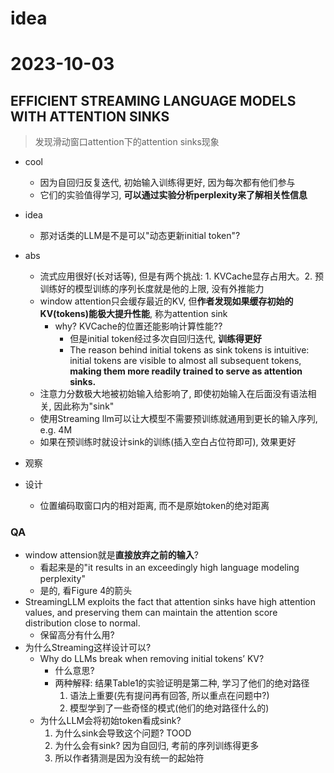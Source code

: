 # idea


# 2023-10-03

## EFFICIENT STREAMING LANGUAGE MODELS WITH ATTENTION SINKS

> 发现滑动窗口attention下的attention sinks现象


- cool
    * 因为自回归反复迭代, 初始输入训练得更好, 因为每次都有他们参与
    * 它们的实验值得学习, **可以通过实验分析perplexity来了解相关性信息**

- idea
    * 那对话类的LLM是不是可以"动态更新initial token"?

- abs
    * 流式应用很好(长对话等), 但是有两个挑战: 1. KVCache显存占用大。2. 预训练好的模型训练的序列长度就是他的上限, 没有外推能力
    * window attention只会缓存最近的KV, 但**作者发现如果缓存初始的KV(tokens)能极大提升性能**, 称为attention sink
        + why? KVCache的位置还能影响计算性能??
            + 但是initial token经过多次自回归迭代, **训练得更好**
            + The reason behind initial tokens as sink tokens is intuitive: initial tokens are visible to almost all subsequent tokens,  **making them more readily trained to serve as attention sinks.**
    * 注意力分数极大地被初始输入给影响了, 即使初始输入在后面没有语法相关, 因此称为"sink"
    * 使用Streaming llm可以让大模型不需要预训练就通用到更长的输入序列, e.g. 4M
    * 如果在预训练时就设计sink的训练(插入空白占位符即可), 效果更好
- 观察
- 设计
    * 位置编码取窗口内的相对距离, 而不是原始token的绝对距离



### QA

- window attension就是**直接放弃之前的输入**?
    * 看起来是的"it results in an exceedingly high language modeling perplexity"
    * 是的, 看Figure 4的箭头
- StreamingLLM exploits the fact that attention sinks have high attention values, and preserving them can maintain the attention score distribution close to normal. 
    * 保留高分有什么用?
- 为什么Streaming这样设计可以?
    * Why do LLMs break when removing initial tokens’ KV? 
        + 什么意思?
        + 两种解释: 结果Table1的实验证明是第二种, 学习了他们的绝对路径
            1. 语法上重要(先有提问再有回答, 所以重点在问题中?)
            2. 模型学到了一些奇怪的模式(他们的绝对路径什么的)
    * 为什么LLM会将初始token看成sink?
        1. 为什么sink会导致这个问题? TOOD
        2. 为什么会有sink? 因为自回归, 考前的序列训练得更多
        3. 所以作者猜测是因为没有统一的起始符





